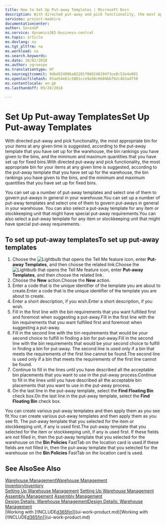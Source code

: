 ```yaml
---
title: How to Set Up Put-away Templates | Microsoft Docs
description: With directed put-away and pick functionality, the most appropriate bin for your items at any given time is suggested, according to the put-away template that you have set up for the warehouse, the bin rankings you have given to the bins, and the minimum and maximum quantities that you have set up for fixed bins.
services: project-madeira
documentationcenter: 
author: SorenGP
ms.service: dynamics365-business-central
ms.topic: article
ms.devlang: na
ms.tgt_pltfrm: na
ms.workload: na
ms.search.keywords: 
ms.date: 10/01/2018
ms.author: sgroespe
ms.translationtype: HT
ms.sourcegitcommit: 9dbd92409ba02281f008246194f3ce0c53e4e001
ms.openlocfilehash: 83ae54e61c5881cce9a58c6684bbf82c4b3ad750
ms.contentlocale: en-gb
ms.lasthandoff: 09/28/2018

---
```

# <a name="set-up-put-away-templates"></a><span data-ttu-id="07120-103">Set Up Put-away Templates</span><span class="sxs-lookup"><span data-stu-id="07120-103">Set Up Put-away Templates</span></span>
<span data-ttu-id="07120-104">With directed put-away and pick functionality, the most appropriate bin for your items at any given time is suggested, according to the put-away template that you have set up for the warehouse, the bin rankings you have given to the bins, and the minimum and maximum quantities that you have set up for fixed bins.</span><span class="sxs-lookup"><span data-stu-id="07120-104">With directed put-away and pick functionality, the most appropriate bin for your items at any given time is suggested, according to the put-away template that you have set up for the warehouse, the bin rankings you have given to the bins, and the minimum and maximum quantities that you have set up for fixed bins.</span></span>  

<span data-ttu-id="07120-105">You can set up a number of put-away templates and select one of them to govern put-aways in general in your warehouse.</span><span class="sxs-lookup"><span data-stu-id="07120-105">You can set up a number of put-away templates and select one of them to govern put-aways in general in your warehouse.</span></span> <span data-ttu-id="07120-106">You can also select a put-away template for any item or stockkeeping unit that might have special put-away requirements.</span><span class="sxs-lookup"><span data-stu-id="07120-106">You can also select a put-away template for any item or stockkeeping unit that might have special put-away requirements.</span></span>  

## <a name="to-set-up-put-away-templates"></a><span data-ttu-id="07120-107">To set up put-away templates</span><span class="sxs-lookup"><span data-stu-id="07120-107">To set up put-away templates</span></span>  
1.  <span data-ttu-id="07120-108">Choose the ![Lightbulb that opens the Tell Me feature](media/ui-search/search_small.png "Tell me what you want to do") icon, enter **Put-away Templates**, and then choose the related link.</span><span class="sxs-lookup"><span data-stu-id="07120-108">Choose the ![Lightbulb that opens the Tell Me feature](media/ui-search/search_small.png "Tell me what you want to do") icon, enter **Put-away Templates**, and then choose the related link.</span></span>  
2.  <span data-ttu-id="07120-109">Choose the **New** action.</span><span class="sxs-lookup"><span data-stu-id="07120-109">Choose the **New** action.</span></span>  
3.  <span data-ttu-id="07120-110">Enter a code that is the unique identifier of the template you are about to create.</span><span class="sxs-lookup"><span data-stu-id="07120-110">Enter a code that is the unique identifier of the template you are about to create.</span></span>  
4.  <span data-ttu-id="07120-111">Enter a short description, if you wish.</span><span class="sxs-lookup"><span data-stu-id="07120-111">Enter a short description, if you wish.</span></span>  
5.  <span data-ttu-id="07120-112">Fill in the first line with the bin requirements that you want fulfilled first and foremost when suggesting a put-away.</span><span class="sxs-lookup"><span data-stu-id="07120-112">Fill in the first line with the bin requirements that you want fulfilled first and foremost when suggesting a put-away.</span></span>  
6.  <span data-ttu-id="07120-113">Fill in the second line with the bin requirements that would be your second choice to fulfill in finding a bin for put-away.</span><span class="sxs-lookup"><span data-stu-id="07120-113">Fill in the second line with the bin requirements that would be your second choice to fulfill in finding a bin for put-away.</span></span> <span data-ttu-id="07120-114">The second line is used only if a bin that meets the requirements of the first line cannot be found.</span><span class="sxs-lookup"><span data-stu-id="07120-114">The second line is used only if a bin that meets the requirements of the first line cannot be found.</span></span>  
7.  <span data-ttu-id="07120-115">Continue to fill in the lines until you have described all the acceptable bin placements that you want to use in the put-away process.</span><span class="sxs-lookup"><span data-stu-id="07120-115">Continue to fill in the lines until you have described all the acceptable bin placements that you want to use in the put-away process.</span></span>  
8.  <span data-ttu-id="07120-116">On the last line in the put-away template, select the **Find Floating Bin** check box.</span><span class="sxs-lookup"><span data-stu-id="07120-116">On the last line in the put-away template, select the **Find Floating Bin** check box.</span></span>  

<span data-ttu-id="07120-117">You can create various put-away templates and then apply them as you see fit.</span><span class="sxs-lookup"><span data-stu-id="07120-117">You can create various put-away templates and then apply them as you see fit.</span></span> <span data-ttu-id="07120-118">The put-away template that you selected for the item or stockkeeping unit, if any is used first.</span><span class="sxs-lookup"><span data-stu-id="07120-118">The put-away template that you selected for the item or stockkeeping unit, if any is used first.</span></span> <span data-ttu-id="07120-119">If these fields are not filled in, then the put-away template that you selected for the warehouse on the **Bin Policies** FastTab on the location card is used.</span><span class="sxs-lookup"><span data-stu-id="07120-119">If these fields are not filled in, then the put-away template that you selected for the warehouse on the **Bin Policies** FastTab on the location card is used.</span></span>  

## <a name="see-also"></a><span data-ttu-id="07120-120">See Also</span><span class="sxs-lookup"><span data-stu-id="07120-120">See Also</span></span>  
[<span data-ttu-id="07120-121">Warehouse Management</span><span class="sxs-lookup"><span data-stu-id="07120-121">Warehouse Management</span></span>](warehouse-manage-warehouse.md)  
[<span data-ttu-id="07120-122">Inventory</span><span class="sxs-lookup"><span data-stu-id="07120-122">Inventory</span></span>](inventory-manage-inventory.md)  
<span data-ttu-id="07120-123">[Setting Up Warehouse Management](warehouse-setup-warehouse.md)   </span><span class="sxs-lookup"><span data-stu-id="07120-123">[Setting Up Warehouse Management](warehouse-setup-warehouse.md)   </span></span>  
<span data-ttu-id="07120-124">[Assembly Management](assembly-assemble-items.md)  </span><span class="sxs-lookup"><span data-stu-id="07120-124">[Assembly Management](assembly-assemble-items.md)  </span></span>  
[<span data-ttu-id="07120-125">Design Details: Warehouse Management</span><span class="sxs-lookup"><span data-stu-id="07120-125">Design Details: Warehouse Management</span></span>](design-details-warehouse-management.md)  
<span data-ttu-id="07120-126">[Working with [!INCLUDE[d365fin](includes/d365fin_md.md)]](ui-work-product.md)</span><span class="sxs-lookup"><span data-stu-id="07120-126">[Working with [!INCLUDE[d365fin](includes/d365fin_md.md)]](ui-work-product.md)</span></span>

